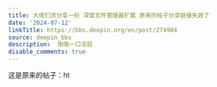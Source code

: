 ```yaml
---
title: 大佬们求分享一份 深度文件管理器扩展 原来的帖子分享链接失效了
date: '2024-07-12'
linkTitle: https://bbs.deepin.org/en/post/274984
source: deepin_bbs
description:  倒吸一口凉屁 
disable_comments: true
---
```

这是原来的帖子：ht

